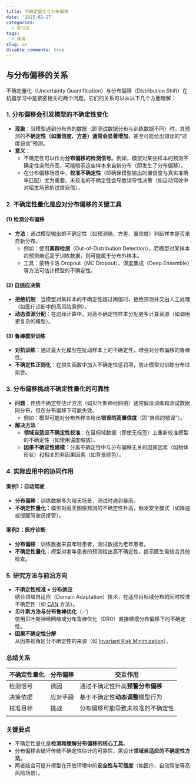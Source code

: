 ```yaml
---
title: 不确定量化与分布偏移
date: '2025-02-27'
categories:
  - 学习志
tags:
  - 珠海
slug: uc
disable_comments: true
---
```


## 与分布偏移的关系

不确定量化（Uncertainty Quantification）与分布偏移（Distribution Shift）在机器学习中是紧密相关的两个问题。它们的关系可以从以下几个方面理解：

### **1. 分布偏移会引发模型的不确定性变化**
- **现象**：当模型遇到分布外的数据（即测试数据分布与训练数据不同）时，其预测的**不确定性（如置信度、方差）通常会显著增加**，甚至可能给出错误的“过度自信”预测。
- **意义**：  
  - 不确定性可以作为**分布偏移的检测信号**。例如，模型对某些样本的预测不确定性突然升高，可能暗示这些样本来自新分布（即发生了分布偏移）。  
  - 在分布偏移场景中，**校准不确定性**（即确保模型输出的置信度与真实准确率匹配）尤为重要。未校准的不确定性会导致误导性决策（如自动驾驶中对陌生场景的过度自信）。



### **2. 不确定性量化是应对分布偏移的关键工具**
#### **(1) 检测分布偏移**
- **方法**：通过模型输出的不确定性（如预测熵、方差、置信度）判断样本是否来自新分布。  
  - 例如：使用**离群检测**（Out-of-Distribution Detection），若模型对某样本的预测熵远高于训练数据，则可能属于分布外样本。  
  - 工具：蒙特卡洛 Dropout（MC Dropout）、深度集成（Deep Ensemble）等方法可估计模型的不确定性。

#### **(2) 自适应决策**
- **拒绝机制**：当模型对某样本的不确定性超过阈值时，拒绝预测并交由人工处理（如医疗诊断中的高风险案例）。  
- **动态资源分配**：在边缘计算中，对高不确定性样本分配更多计算资源（如调用更复杂的模型）。

#### **(3) 鲁棒模型训练**
- **对抗训练**：通过最大化模型在扰动样本上的不确定性，增强对分布偏移的鲁棒性。  
- **不确定性正则化**：在损失函数中加入不确定性惩罚项，防止模型对训练分布过拟合。



### **3. 分布偏移挑战不确定性量化的可靠性**
- **问题**：传统不确定性估计方法（如贝叶斯神经网络）通常假设训练和测试数据同分布，但在分布偏移下可能失效。  
  - 例如：模型可能对分布外样本给出**错误的高置信度**（即“自信的错误”）。  
- **解决方法**：  
  - **领域自适应不确定性校准**：在目标域数据（即使无标签）上重新校准模型的不确定性（如使用温度缩放）。  
  - **因果不确定性建模**：分离不确定性中与分布偏移无关的因果因素（如物体形状）和相关的非因果因素（如背景颜色）。



### **4. 实际应用中的协同作用**
#### **案例1：自动驾驶**
- **分布偏移**：训练数据多为晴天场景，测试时遇到暴雨。  
- **不确定性量化**：模型对雨天图像预测的不确定性升高，触发安全模式（如降速或提醒驾驶员接管）。

#### **案例2：医疗诊断**
- **分布偏移**：训练数据来自年轻患者，测试数据为老年患者。  
- **不确定性量化**：模型对老年患者的预测给出高不确定性，提示医生需结合其他检查。



### **5. 研究方法与前沿方向**
- **不确定性校准 + 分布适应**  
  结合领域自适应（Domain Adaptation）技术，在适应目标域分布的同时校准不确定性（如 [CAN](https://arxiv.org/abs/2207.01587) 方法）。  
- **贝叶斯方法与分布鲁棒优化**（✅）  
  使用贝叶斯神经网络或分布鲁棒优化（DRO）直接建模分布偏移下的不确定性。  
- **因果不确定性分解**  
  从因果视角区分不确定性的来源（如 [Invariant Risk Minimization](https://arxiv.org/abs/1907.02893)）。  



### **总结关系**
| **不确定性量化** | **分布偏移** | **交互作用**                     |
| ---------------- | ------------ | -------------------------------- |
| 检测信号         | 诱因         | 通过不确定性升高**预警分布偏移** |
| 决策依据         | 应对手段     | 基于不确定性**动态调整**模型行为 |
| 校准目标         | 挑战         | 分布偏移可能导致未校准的不确定性 |
|                 |             |  |



### **关键要点**
- 不确定性量化是**检测和缓解分布偏移的核心工具**。  
- 分布偏移会破坏传统不确定性估计的可靠性，需设计**领域自适应的不确定性方法**。  
- 两者结合可提升模型在开放环境中的**安全性与可信度**（如医疗、自动驾驶等高风险场景）。
